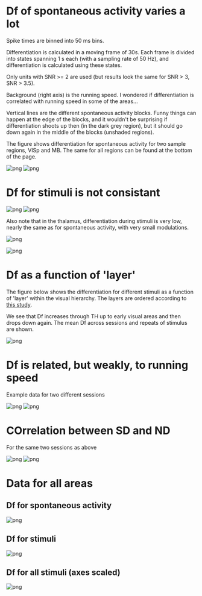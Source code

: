 # Df of spontaneous activity varies a lot
Spike times are binned into 50 ms bins.

Differentiation is calculated in a moving frame of 30s. Each frame is divided into states spanning 1 s each (with a sampling rate of 50 Hz), and differentiation is calculated using these states.

Only units with SNR >= 2 are used (but results look the same for SNR > 3, SNR > 3.5).

Background (right axis) is the running speed. I wondered if differentiation is correlated with running speed in some of the areas...

Vertical lines are the different spontaneous activity blocks. Funny things can happen at the edge of the blocks, and it wouldn't be surprising if differentiation shoots up then (in the dark grey region), but it should go down again in the middle of the blocks (unshaded regions).

The figure shows differentiation for spontaneous activity for two sample regions, VISp and MB. The same for all regions can be found at the bottom of the page.

![png](df_spon_visp.png)
![png](df_spon_mb.png)

# Df for stimuli is not consistant

![png](df_all_visl.png)
![png](df_all_th.png)

Also note that in the thalamus, differentiation during stimuli is very low, nearly the same as for spontaneous activity, with very small modulations.

![png](df_all_th_scaled.png)

![png](stimuli.png)

# Df as a function of 'layer'

The figure below shows the differentiation for different stimuli as a function of 'layer' within the visual hierarchy. The layers are ordered according to [this study](https://www.biorxiv.org/content/10.1101/292961v1.full).

We see that Df increases through TH up to early visual areas and then drops down again. The mean Df across sessions and repeats of stimulus are shown.

![png](df_by_layer.png)

# Df is related, but weakly, to running speed
Example data for two different sessions

![png](df_rs_session1.png)
![png](df_rs_session2.png)

# COrrelation between SD and ND
For the same two sessions as above

![png](df_sd_nd1.png)
![png](df_sd_nd2.png)

# Data for all areas

## Df for spontaneous activity

![png](df_spon_all_areas.png)

## Df for stimuli

![png](df_all_all_areas.png)

## Df for all stimuli (axes scaled)

![png](df_all_all_areas_sacled.png)

